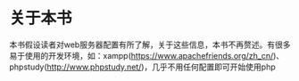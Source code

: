 # 关于本书

本书假设读者对web服务器配置有所了解，关于这些信息，本书不再赘述。有很多易于使用的开发环境，如：xampp(https://www.apachefriends.org/zh_cn/)、phpstudy(http://www.phpstudy.net/)，几乎不用任何配置即可开始使用php
